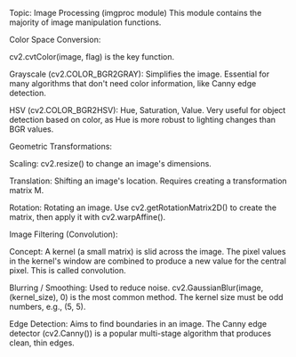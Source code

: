 Topic: Image Processing (imgproc module)
This module contains the majority of image manipulation functions.

Color Space Conversion:

cv2.cvtColor(image, flag) is the key function.

Grayscale (cv2.COLOR_BGR2GRAY): Simplifies the image. Essential for many algorithms that don't need color information, like Canny edge detection.

HSV (cv2.COLOR_BGR2HSV): Hue, Saturation, Value. Very useful for object detection based on color, as Hue is more robust to lighting changes than BGR values.

Geometric Transformations:

Scaling: cv2.resize() to change an image's dimensions.

Translation: Shifting an image's location. Requires creating a transformation matrix M.

Rotation: Rotating an image. Use cv2.getRotationMatrix2D() to create the matrix, then apply it with cv2.warpAffine().

Image Filtering (Convolution):

Concept: A kernel (a small matrix) is slid across the image. The pixel values in the kernel's window are combined to produce a new value for the central pixel. This is called convolution.

Blurring / Smoothing: Used to reduce noise. cv2.GaussianBlur(image, (kernel_size), 0) is the most common method. The kernel size must be odd numbers, e.g., (5, 5).

Edge Detection: Aims to find boundaries in an image. The Canny edge detector (cv2.Canny()) is a popular multi-stage algorithm that produces clean, thin edges.
